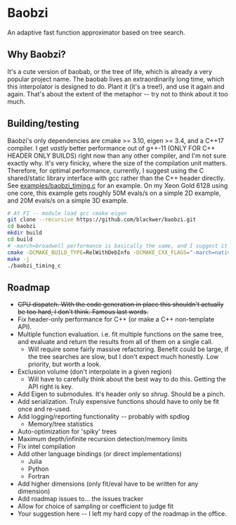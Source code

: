 # Baobzi
An adaptive fast function approximator based on tree search.

## Why Baobzi?
It's a cute version of baobab, or the tree of life, which is already a very popular project
name. The baobab lives an extraordinarily long time, which this interpolator is designed to
do. Plant it (it's a tree!), and use it again and again. That's about the extent of the
metaphor -- try not to think about it too much.

## Building/testing
Baobzi's only dependencies are cmake >= 3.10, eigen >= 3.4, and a C++17 compiler. I get
_vastly_ better performance out of g++-11 (ONLY FOR C++ HEADER ONLY BUILDS) right now than any
other compiler, and I'm not sure exactly why. It's very finicky, where the size of the
compilation unit matters. Therefore, for optimal performance, currently, I suggest using the C
shared/static library interface with gcc rather than the C++ header directly. See
[examples/baobzi_timing.c](examples/baobzi_timing.c) for an example. On my Xeon Gold 6128 using
one core, this example gets roughly 50M evals/s on a simple 2D example, and 20M evals/s on a
simple 3D example.

```bash
# At FI -- module load gcc cmake eigen
git clone --recursive https://github.com/blackwer/baobzi.git
cd baobzi
mkdir build
cd build
# -march=broadwell performance is basically the same, and I suggest it for FI resources
cmake -DCMAKE_BUILD_TYPE=RelWithDebInfo -DCMAKE_CXX_FLAGS="-march=native" ..
make -j
./baobzi_timing_c
```

## Roadmap
* ~~CPU dispatch. With the code generation in place this shouldn't actually be too hard, I don't
  think. Famous last words.~~
* Fix header-only performance for C++ (or make a C++ non-template API).
* Multiple function evaluation. i.e. fit multiple functions on the same tree, and evaluate and
  return the results from all of them on a single call.
    * Will require some fairly massive refactoring. Benefit could be large, if the tree
      searches are slow, but I don't expect much honestly. Low priority, but worth a look.
* Exclusion volume (don't interpolate in a given region)
    * Will have to carefully think about the best way to do this. Getting the API right is key.
* Add Eigen to submodules. It's header only so _shrug_. Should be a pinch.
* Add serialization. Truly expensive functions should have to only be fit once and re-used.
* Add logging/reporting functionality -- probably with spdlog
    * Memory/tree statistics
* Auto-optimization for 'spiky' trees
* Maximum depth/infinite recursion detection/memory limits
* Fix intel compilation
* Add other language bindings (or direct implementations)
    * Julia
    * Python
    * Fortran
* Add higher dimensions (only fit/eval have to be written for any dimension)
* Add roadmap issues to... the issues tracker
* Allow for choice of sampling or coefficient to judge fit
* Your suggestion here -- I left my hard copy of the roadmap in the office.
